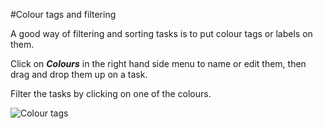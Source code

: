 #Colour tags and filtering

A good way of filtering and sorting tasks is to put colour tags or labels on them.

Click on **_Colours_** in the right hand side menu to name or edit them, then drag and drop them up on a task.

Filter the tasks by clicking on one of the colours.

<img src="/assets/images/screen-shots/aplus/aplus-colotags.png" alt="Colour tags"/>
